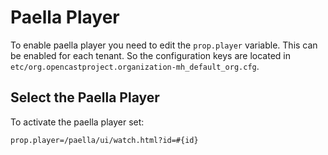 Paella Player
=============

To enable paella player you need to edit the `prop.player` variable.
This can be enabled for each tenant. So the configuration keys are located in
`etc/org.opencastproject.organization-mh_default_org.cfg`.


Select the Paella Player
------------------------------

To activate the paella player set:

    prop.player=/paella/ui/watch.html?id=#{id}
